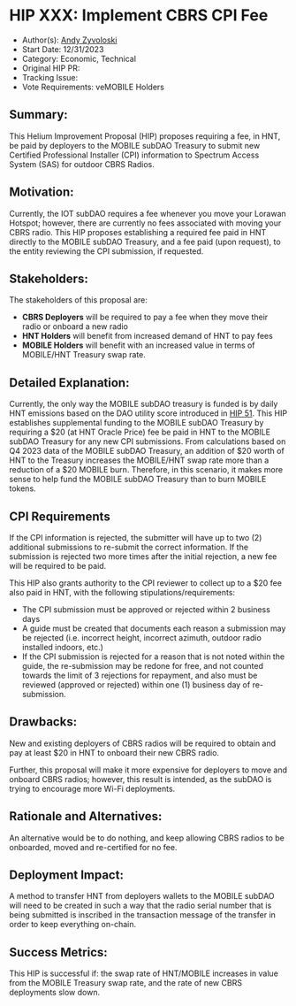# HIP XXX: Implement CBRS CPI Fee

- Author(s): [Andy Zyvoloski](https://github.com/heatedlime) 
- Start Date: 12/31/2023
- Category: Economic, Technical
- Original HIP PR: 
- Tracking Issue: 
- Vote Requirements: veMOBILE Holders

## Summary:
This Helium Improvement Proposal (HIP) proposes requiring a fee, in HNT, be paid by deployers to the MOBILE subDAO Treasury to submit new Certified Professional Installer (CPI) information to Spectrum Access System (SAS) for outdoor CBRS Radios. 

## Motivation:
Currently, the IOT subDAO requires a fee whenever you move your Lorawan Hotspot; however, there are currently no fees associated with moving your CBRS radio. This HIP proposes establishing a required fee paid in HNT directly to the MOBILE subDAO Treasury, and a fee paid (upon request), to the entity reviewing the CPI submission, if requested. 

## Stakeholders:
The stakeholders of this proposal are:

- **CBRS Deployers** will be required to pay a fee when they move their radio or onboard a new radio
- **HNT Holders** will benefit from increased demand of HNT to pay fees
- **MOBILE Holders** will benefit with an increased value in terms of MOBILE/HNT Treasury swap rate.

## Detailed Explanation:
Currently, the only way the MOBILE subDAO treasury is funded is by daily HNT emissions based on the DAO utility score introduced in [HIP 51](https://github.com/helium/HIP/blob/main/0051-helium-dao.md). This HIP establishes supplemental funding to the MOBILE subDAO Treasury by requiring a $20 (at HNT Oracle Price) fee be paid in HNT to the MOBILE subDAO Treasury for any new CPI submissions. From calculations based on Q4 2023 data of the MOBILE subDAO Treasury, an addition of $20 worth of HNT to the Treasury increases the MOBILE/HNT swap rate more than a reduction of a $20 MOBILE burn. Therefore, in this scenario, it makes more sense to help fund the MOBILE subDAO Treasury than to burn MOBILE tokens.

## CPI Requirements
If the CPI information is rejected, the submitter will have up to two (2) additional submissions to re-submit the correct information. If the submission is rejected two more times after the initial rejection, a new fee will be required to be paid.  

This HIP also grants authority to the CPI reviewer to collect up to a $20 fee also paid in HNT, with the following stipulations/requirements: 

- The CPI submission must be approved or rejected within 2 business days
- A guide must be created that documents each reason a submission may be rejected (i.e. incorrect height, incorrect azimuth, outdoor radio installed indoors, etc.)
- If the CPI submission is rejected for a reason that is not noted within the guide, the re-submission may be redone for free, and not counted towards the limit of 3 rejections for repayment, and also must be reviewed (approved or rejected) within one (1) business day of re-submission. 


## Drawbacks:
New and existing deployers of CBRS radios will be required to obtain and pay at least $20 in HNT to onboard their new CBRS radio.

Further, this proposal will make it more expensive for deployers to move and onboard CBRS radios; however, this result is intended, as the subDAO is trying to encourage more Wi-Fi deployments.

## Rationale and Alternatives:
An alternative would be to do nothing, and keep allowing CBRS radios to be onboarded, moved and re-certified for no fee.


## Deployment Impact:
A method to transfer HNT from deployers wallets to the MOBILE subDAO will need to be created in such a way that the radio serial number that is being submitted is inscribed in the transaction message of the transfer in order to keep everything on-chain. 

## Success Metrics: 
This HIP is successful if: the swap rate of HNT/MOBILE increases in value from the MOBILE Treasury swap rate, and the rate of new CBRS deployments slow down. 





